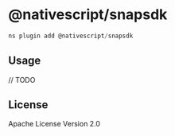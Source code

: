 # @nativescript/snapsdk

```javascript
ns plugin add @nativescript/snapsdk
```

## Usage

// TODO

## License

Apache License Version 2.0
